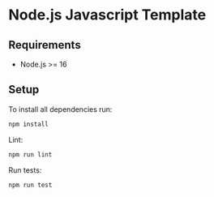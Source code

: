# Node.js Javascript Template

## Requirements

* Node.js >= 16

## Setup

To install all dependencies run:

```bash
npm install
```

Lint:

```bash
npm run lint
```

Run tests:

```bash
npm run test
```
